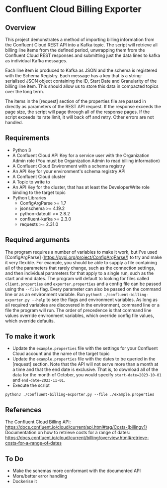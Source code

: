 # Confluent Cloud Billing Exporter

## Overview
This project demonstrates a method of importing billing information from the Confluent Cloud REST API into a Kafka topic. The script will retrieve all billing line items from the defined period, unwrapping them from the Confluent Cloud REST responses and submitting just the data lines to kafka as individual Kafka messages.

Each line item is produced to Kafka as JSON and the schema is registered with the Schema Registry. Each message has a key that is a string-serialised JSON object containing the ID, Start Date and Granularity of the billing line item. This should allow us to store this data in compacted topics over the long term.

The items in the [request] section of the properties file are passed in directly as parameters of the REST API request. If the response exceeds the page size, the script will page through all of the response pages. If the script exceeds its rate limit, it will back off and retry. Other errors are not handled.

## Requirements

* Python 3
* A Confluent Cloud API Key for a service user with the Organization Admin role (You must be Organization Admin to read billing information)
* A Confluent Cloud Environment with a schema registry
* An API Key for your environment's schema registry API
* A Confluent Cloud cluster
* A Topic to write to
* An API Key for the cluster, that has at least the DeveloperWrite role binding to the target topic
* Python Libraries
    * ConfigArgParse >= 1.7
    * jsonschema >= 4.19.2
    * python-dateutil >= 2.8.2
    * confluent-kafka >= 2.3.0
    * requests >= 2.31.0

## Required arguments

The program requires a number of variables to make it work, but I've used [ConfigArgParse] (https://pypi.org/project/ConfigArgParse/) to try and make it very flexible. For example, you should be able to supply a file containing all of the parameters that rarely change, such as the connection settings, and then individual parameters for that apply to a single run, such as the start and end dates.
The program will default to looking for files called `client.properties` and `exporter.properties` and a config file can be passed using the `--file` flag. Every parameter can also be passed on the command line or as an environment variable. Run `python3 ./confluent-billing-exporter.py --help` to see the flags and environment variables. As long as all required variables are discovered in the environment, command line or a file the program will run. The order of precedence is that command line values override environment variables, which override config file values, which override defaults.


## To make it work
* Update the `example.properties` file with the settings for your Confluent Cloud account and the name of the target topic
* Update the `example.properties` file with the dates to be queried in the [request] section. Note that the API will not serve more than a month at a time and that the end date is exclusive. That is, to download all of the data for the month of October, you would specify `start-date=2023-10-01` and `end-date=2023-11-01`.
* Execute the script
```
python3 ./confluent-billing-exporter.py --file ./example.properties 
```

## References

The Confluent Cloud Billing API: https://docs.confluent.io/cloud/current/api.html#tag/Costs-(billingv1)
Documentation on how to retrieve costs for a range of dates: https://docs.confluent.io/cloud/current/billing/overview.html#retrieve-costs-for-a-range-of-dates

## To Do
* Make the schemas more conformant with the documented API
* More/better error handling
* Dockerise it